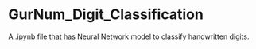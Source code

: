 # GurNum_Digit_Classification
A .ipynb file that has Neural Network model to classify handwritten digits.
